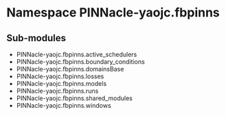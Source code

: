 Namespace PINNacle-yaojc.fbpinns
================================

Sub-modules
-----------
* PINNacle-yaojc.fbpinns.active_schedulers
* PINNacle-yaojc.fbpinns.boundary_conditions
* PINNacle-yaojc.fbpinns.domainsBase
* PINNacle-yaojc.fbpinns.losses
* PINNacle-yaojc.fbpinns.models
* PINNacle-yaojc.fbpinns.runs
* PINNacle-yaojc.fbpinns.shared_modules
* PINNacle-yaojc.fbpinns.windows